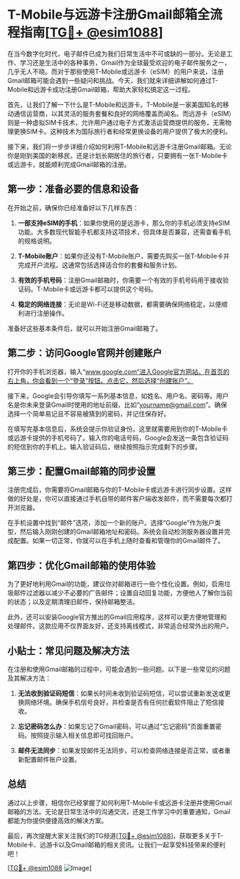 # T-Mobile与远游卡注册Gmail邮箱全流程指南[[TG💪+ @esim1088](https://t.me/s/esim1088)]

在当今数字化时代，电子邮件已成为我们日常生活中不可或缺的一部分。无论是工作、学习还是生活中的各种事务，Gmail作为全球最受欢迎的电子邮件服务之一，几乎无人不晓。而对于那些使用T-Mobile或远游卡（eSIM）的用户来说，注册Gmail邮箱可能会遇到一些疑问和挑战。今天，我们就来详细讲解如何通过T-Mobile和远游卡成功注册Gmail邮箱，帮助大家轻松搞定这一过程。

首先，让我们了解一下什么是T-Mobile和远游卡。T-Mobile是一家美国知名的移动通信运营商，以其灵活的服务套餐和良好的网络覆盖而闻名。而远游卡（eSIM）则是一种虚拟SIM卡技术，允许用户通过电子方式激活运营商提供的服务，无需物理更换SIM卡。这种技术为国际旅行者和经常更换设备的用户提供了极大的便利。

接下来，我们将一步步详细介绍如何利用T-Mobile和远游卡注册Gmail邮箱。无论你是刚到美国的新移民，还是计划长期居住的旅行者，只要拥有一张T-Mobile卡或远游卡，就能顺利完成Gmail邮箱的注册。

## 第一步：准备必要的信息和设备

在开始之前，确保你已经准备好以下几样东西：

1. **一部支持eSIM的手机**：如果你使用的是远游卡，那么你的手机必须支持eSIM功能。大多数现代智能手机都支持这项技术，但具体是否兼容，还需查看手机的规格说明。

2. **T-Mobile账户**：如果你还没有T-Mobile账户，需要先购买一张T-Mobile卡并完成开户流程。这通常包括选择适合你的套餐和服务计划。

3. **有效的手机号码**：注册Gmail邮箱时，你需要一个有效的手机号码用于接收验证码。T-Mobile卡或远游卡都可以提供这个号码。

4. **稳定的网络连接**：无论是Wi-Fi还是移动数据，都需要确保网络稳定，以便顺利进行注册操作。

准备好这些基本条件后，就可以开始注册Gmail邮箱了。

## 第二步：访问Google官网并创建账户

打开你的手机浏览器，输入“www.google.com”进入Google官方网站。在首页的右上角，你会看到一个“登录”按钮。点击它，然后选择“创建账户”。

接下来，Google会引导你填写一系列基本信息，如姓名、用户名、密码等。用户名是你未来登录Gmail时使用的地址前缀，比如“yourname@gmail.com”。确保选择一个简单易记且不容易被猜到的密码，并记住保存好。

在填写完基本信息后，系统会提示你验证身份。这里就需要用到你的T-Mobile卡或远游卡提供的手机号码了。输入你的电话号码，Google会发送一条包含验证码的短信到你的手机上。输入验证码后，继续按照指示完成剩下的步骤。

## 第三步：配置Gmail邮箱的同步设置

注册完成后，你需要将Gmail邮箱与你的T-Mobile卡或远游卡进行同步设置。这样做的好处是，你可以直接通过手机自带的邮件客户端收发邮件，而不需要每次都打开浏览器。

在手机设置中找到“邮件”选项，添加一个新的账户。选择“Google”作为账户类型，然后输入刚刚创建的Gmail邮箱地址和密码。系统会自动检测服务器设置并完成配置。如果一切正常，你就可以在手机上随时查看和管理你的Gmail邮件了。

## 第四步：优化Gmail邮箱的使用体验

为了更好地利用Gmail的功能，建议你对邮箱进行一些个性化设置。例如，启用垃圾邮件过滤器以减少不必要的广告邮件；设置自动回复功能，方便他人了解你当前的状态；以及定期清理旧邮件，保持邮箱整洁。

此外，还可以安装Google官方推出的Gmail应用程序，这样可以更方便地管理和处理邮件。这款应用不仅界面友好，还支持离线模式，非常适合经常外出的用户。

## 小贴士：常见问题及解决方法

在注册和使用Gmail邮箱的过程中，可能会遇到一些问题。以下是一些常见的问题及其解决方法：

1. **无法收到验证码短信**：如果长时间未收到验证码短信，可以尝试重新发送或更换网络环境。确保手机信号良好，并检查是否有任何拦截软件阻止了短信接收。

2. **忘记密码怎么办**：如果忘记了Gmail密码，可以通过“忘记密码”页面重置密码。按照提示输入相关信息即可找回账户。

3. **邮件无法同步**：如果发现邮件无法同步，可以检查网络连接是否正常，或者重新配置邮件账户设置。

## 总结

通过以上步骤，相信你已经掌握了如何利用T-Mobile卡或远游卡注册并使用Gmail邮箱的方法。无论是日常生活中的沟通交流，还是工作学习中的重要通知，Gmail都能为你提供便捷高效的解决方案。

最后，再次提醒大家关注我们的TG频道[[TG💪+ @esim1088](https://t.me/s/esim1088)]，获取更多关于T-Mobile卡、远游卡以及Gmail邮箱的相关资讯。让我们一起享受科技带来的便利吧！

[[TG💪+ @esim1088](https://t.me/s/esim1088) ![Image](https://i.postimg.cc/4NQfJmqS/Snipaste-2025-05-13-00-14-12.png)]